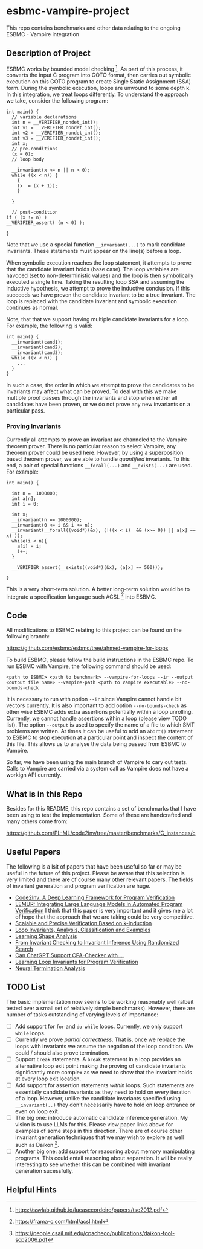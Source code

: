 # esbmc-vampire-project
This repo contains benchmarks and other data relating to the ongoing ESBMC - Vampire integration

## Description of Project

ESBMC works by bounded model checking [^1]. As part of this process, it converts the input C program into GOTO format, then carries out symbolic execution on this GOTO program to create Single Static Assignment (SSA) form. During the symbolic execution, loops are unwound to some depth k. In this integration, we  treat loops differently. To understand the approach we take, consider the following program:

```
int main() {
  // variable declarations
  int n = __VERIFIER_nondet_int();
  int v1 = __VERIFIER_nondet_int();
  int v2 = __VERIFIER_nondet_int();
  int v3 = __VERIFIER_nondet_int();
  int x;
  // pre-conditions
  (x = 0);
  // loop body

  __invariant(x <= n || n < 0);  
  while ((x < n)) {
    {
    (x  = (x + 1));
    }

  }

  // post-condition
if ( (x != n) )
__VERIFIER_assert( (n < 0) );

}
```

Note that we use a special function `__invariant(...)` to mark candidate invariants. These statements must appear on the line(s) before a loop.

When symbolic execution reaches the loop statement, it attempts to prove that the candidate invariant holds (base case). The loop variables are havoced (set to non-deterministic values) and the loop is then symbolically executed a single time. Taking the resulting loop SSA and assuming the inductive hypothesis, we attempt to prove the inductive conclusion. If this succeeds we have proven the candidate invariant to be a true invariant. The loop is replaced with the candidate invariant and symbolic execution continues as normal. 

Note, that that we support having multiple candidate invariants for a loop. For example, the following is valid:

```
int main() {
  __invariant(cand1);
  __invariant(cand2);
  __invariant(cand3); 
  while ((x < n)) {
    ...
  }
}
```

In such a case, the order in which we attempt to prove the candidates to be invariants may affect what can be proved. To deal with this we make multiple proof passes through the invariants and stop when either all candidates have been proven, or we do not prove any new invariants on a particular pass.

### Proving Invariants

Currently all attempts to prove an invariant are channeled to the Vampire theorem prover. There is no particular reason to select Vampire, any theorem prover could be used here. However, by using a superposition based theorem prover, we are able to handle *quantified* invariants. To this end, a pair of special functions `__forall(...)` and `__exists(...)` are used. For example:

```
int main() {

  int n =  1000000;
  int a[n];  
  int i = 0;

  int x; 
  __invariant(n == 1000000);
  __invariant(0 <= i && i <= n);
  __invariant(__forall((void*)(&x), (!((x < i)  && (x>= 0)) || a[x] == x) ));
  while(i < n){
    a[i] = i;
    i++;
  }

  __VERIFIER_assert(__exists((void*)(&x), (a[x] == 500)));

}
```

This is a very short-term solution. A better long-term solution would be to integrate a specification language such ACSL [^2] into ESBMC.

## Code 

All modifications to ESBMC relating to this project can be found on the following branch:

https://github.com/esbmc/esbmc/tree/ahmed-vampire-for-loops

To build ESBMC, please follow the build instructions in the ESBMC repo. To run ESBMC with Vampire, the following command should be used:

```
<path to ESBMC> <path to benchmark> --vampire-for-loops --ir --output <output file name> --vampire-path <path to Vampire executable> --no-bounds-check
```

It is necessary to run with option `--ir` since Vampire cannot handle bit vectors currently. It is also important to add option `--no-bounds-check` as other wise ESBMC adds extra assertions potentially within a loop unrolling. Currently, we cannot handle assertions within a loop (please view TODO list). The option `--output` is used to specify the name of a file to which SMT problems are written. At times it can be useful to add an `abort()` statement to ESBMC to stop execution at a particular point and inspect the content of this file. This allows us to analyse the data being passed from ESBMC to Vampire.

So far, we have been using the main branch of Vampire to cary out tests. Calls to Vampire are carried via a system call as Vampire does not have a workign API currently. 

## What is in this Repo

Besides for this README, this repo contains a set of benchmarks that I have been using to test the implementation. Some of these are handcrafted and many others come from:

https://github.com/PL-ML/code2inv/tree/master/benchmarks/C_instances/c

## Useful Papers

The following is a lsit of papers that have been useful so far or may be useful in the future of this project. Please be aware that this selection is very limited and there are of course many other relevant papers. The fields of invariant generation and program verification are huge.

+ [Code2Inv: A Deep Learning Framework for Program Verification](https://link.springer.com/chapter/10.1007/978-3-030-53291-8_9)
+ [LEMUR: Integrating Large Language Models in Automated Program Verification](https://arxiv.org/pdf/2310.04870.pdf) I think that this paper is very important and it gives me a lot of hope that the approach that we are taking could be very competitive.
+ [Scalable and Precise Verification Based on k-induction](https://eprints.soton.ac.uk/433530/1/Final_Thesis.pdf)
+ [Loop Invariants, Analysis, Classification and Examples](https://se.inf.ethz.ch/~meyer/publications/methodology/invariants.pdf)
+ [Learning Shape Analysis](https://link.springer.com/content/pdf/10.1007/978-3-319-66706-5_4.pdf)
+ [From Invariant Checking to Invariant Inference Using Randomized Search](https://theory.stanford.edu/~aiken/publications/papers/cav14.pdf)
+ [Can ChatGPT Support CPA-Checker with ...](https://cpa.sosy-lab.org/2023/slides/full-talk-1.pdf)
+ [Learning Loop Invariants for Program Verification](https://papers.nips.cc/paper/2018/file/65b1e92c585fd4c2159d5f33b5030ff2-Paper.pdf)
+ [Neural Termination Analysis](https://arxiv.org/abs/2102.03824)

## TODO List

The basic implementation now seems to be working reasonably well (albeit tested over a small set of relatively simple benchmarks). However, there are number of tasks outstanding of varying levels of importance:

- [ ] Add support for `for` and `do-while` loops. Currently, we only support `while` loops.
- [ ] Currently we prove *partial correctness*. That is, once we replace the loops with invariants we assume the negation of the loop condition. We could / should also prove termination.
- [ ] Support `break` statements. A `break` statement in a loop provides an alternative loop exit point making the proving of candidate invariants significantly more complex as we need to show that the invariant holds at every loop exit location.
- [ ] Add support for assertion statements *within* loops. Such statements are essentially candidate invariants as they need to hold on every iteration of a loop. However, unlike the candidate invariants specified using `__invariant(..)` they don't necessarily have to hold on loop entrance or even on loop exit.
- [ ] The big one: introduce automatic candidate inference generation. My vision is to use LLMs for this. Please view paper links above for examples of some steps in this direction. There are of course other invariant generation techniques that we may wish to explore as well such as Daikon [^3].
- [ ] Another big one: add support for reasoning about memory manipulating programs. This could entail reasoning about separation. It will be really interesting to see whether this can be combined with invariant generation sucessfully.

## Helpful Hints

[^1]: https://ssvlab.github.io/lucasccordeiro/papers/tse2012.pdf
[^2]: https://frama-c.com/html/acsl.html
[^3]: https://people.csail.mit.edu/cpacheco/publications/daikon-tool-scp2006.pdf

